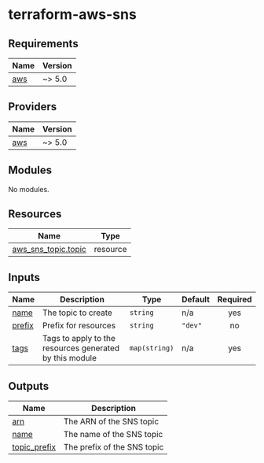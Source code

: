 # terraform-aws-sns
<!-- BEGIN_TF_DOCS -->
## Requirements

| Name | Version |
|------|---------|
| <a name="requirement_aws"></a> [aws](#requirement\_aws) | ~> 5.0 |

## Providers

| Name | Version |
|------|---------|
| <a name="provider_aws"></a> [aws](#provider\_aws) | ~> 5.0 |

## Modules

No modules.

## Resources

| Name | Type |
|------|------|
| [aws_sns_topic.topic](https://registry.terraform.io/providers/hashicorp/aws/latest/docs/resources/sns_topic) | resource |

## Inputs

| Name | Description | Type | Default | Required |
|------|-------------|------|---------|:--------:|
| <a name="input_name"></a> [name](#input\_name) | The topic to create | `string` | n/a | yes |
| <a name="input_prefix"></a> [prefix](#input\_prefix) | Prefix for resources | `string` | `"dev"` | no |
| <a name="input_tags"></a> [tags](#input\_tags) | Tags to apply to the resources generated by this module | `map(string)` | n/a | yes |

## Outputs

| Name | Description |
|------|-------------|
| <a name="output_arn"></a> [arn](#output\_arn) | The ARN of the SNS topic |
| <a name="output_name"></a> [name](#output\_name) | The name of the SNS topic |
| <a name="output_topic_prefix"></a> [topic\_prefix](#output\_topic\_prefix) | The prefix of the SNS topic |
<!-- END_TF_DOCS -->